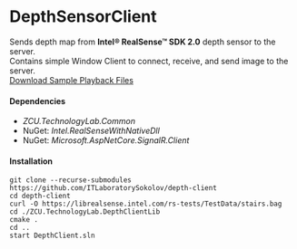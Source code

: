 # DepthSensorClient

Sends depth map from **Intel® RealSense™ SDK 2.0** depth sensor to the server.  
Contains simple Window Client to connect, receive, and send image to the server.  
[Download Sample Playback Files](https://github.com/IntelRealSense/librealsense/blob/master/doc/sample-data.md)

#### Dependencies
- *ZCU.TechnologyLab.Common*
- NuGet: *Intel.RealSenseWithNativeDll*
- NuGet: *Microsoft.AspNetCore.SignalR.Client*

#### Installation
```
git clone --recurse-submodules https://github.com/ITLaboratorySokolov/depth-client
cd depth-client
curl -O https://librealsense.intel.com/rs-tests/TestData/stairs.bag
cd ./ZCU.TechnologyLab.DepthClientLib
cmake .
cd ..
start DepthClient.sln
```



